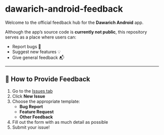 # dawarich-android-feedback

Welcome to the official feedback hub for the **Dawarich Android** app.

Although the app’s source code is **currently not public**, this repository serves as a place where users can:
- Report bugs 🐞
- Suggest new features 💡
- Give general feedback 📬

---

## 💬 How to Provide Feedback

1. Go to the [Issues tab](https://github.com/your-org-or-username/your-repo-name/issues)
2. Click **New Issue**
3. Choose the appropriate template:
   - **Bug Report**
   - **Feature Request**
   - **Other Feedback**
4. Fill out the form with as much detail as possible
5. Submit your issue!
